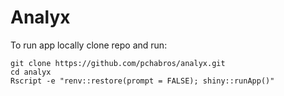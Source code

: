 # Analyx

To run app locally clone repo and run:

```
git clone https://github.com/pchabros/analyx.git
cd analyx
Rscript -e "renv::restore(prompt = FALSE); shiny::runApp()" 
```
